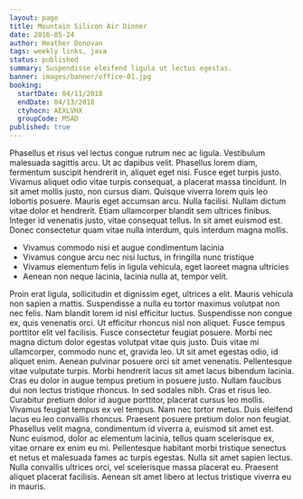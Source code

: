 ```yaml
---
layout: page
title: Mountain Silicon Air Dinner
date: 2016-05-24
author: Heather Donovan
tags: weekly links, java
status: published
summary: Suspendisse eleifend ligula ut lectus egestas.
banner: images/banner/office-01.jpg
booking:
  startDate: 04/11/2018
  endDate: 04/13/2018
  ctyhocn: AEXLVHX
  groupCode: MSAD
published: true
---
```

Phasellus et risus vel lectus congue rutrum nec ac ligula. Vestibulum malesuada sagittis arcu. Ut ac dapibus velit. Phasellus lorem diam, fermentum suscipit hendrerit in, aliquet eget nisi. Fusce eget turpis justo. Vivamus aliquet odio vitae turpis consequat, a placerat massa tincidunt. In sit amet mollis justo, non cursus diam.
Quisque viverra lorem quis leo lobortis posuere. Mauris eget accumsan arcu. Nulla facilisi. Nullam dictum vitae dolor et hendrerit. Etiam ullamcorper blandit sem ultrices finibus. Integer id venenatis justo, vitae consequat tellus. In sit amet euismod est. Donec consectetur quam vitae nulla interdum, quis interdum magna mollis.

* Vivamus commodo nisi et augue condimentum lacinia
* Vivamus congue arcu nec nisi luctus, in fringilla nunc tristique
* Vivamus elementum felis in ligula vehicula, eget laoreet magna ultricies
* Aenean non neque lacinia, lacinia nulla at, tempor velit.

Proin erat ligula, sollicitudin et dignissim eget, ultrices a elit. Mauris vehicula non sapien a mattis. Suspendisse a nulla eu tortor maximus volutpat non nec felis. Nam blandit lorem id nisl efficitur luctus. Suspendisse non congue ex, quis venenatis orci. Ut efficitur rhoncus nisl non aliquet. Fusce tempus porttitor elit vel facilisis. Fusce consectetur feugiat posuere. Morbi nec magna dictum dolor egestas volutpat vitae quis justo. Duis vitae mi ullamcorper, commodo nunc et, gravida leo. Ut sit amet egestas odio, id aliquet enim. Aenean pulvinar posuere orci sit amet venenatis. Pellentesque vitae vulputate turpis. Morbi hendrerit lacus sit amet lacus bibendum lacinia. Cras eu dolor in augue tempus pretium in posuere justo. Nullam faucibus dui non lectus tristique rhoncus.
In sed sodales nibh. Cras et risus leo. Curabitur pretium dolor id augue porttitor, placerat cursus leo mollis. Vivamus feugiat tempus ex vel tempus. Nam nec tortor metus. Duis eleifend lacus eu leo convallis rhoncus. Praesent posuere pretium dolor non feugiat. Phasellus velit magna, condimentum id viverra a, euismod sit amet est. Nunc euismod, dolor ac elementum lacinia, tellus quam scelerisque ex, vitae ornare ex enim eu mi. Pellentesque habitant morbi tristique senectus et netus et malesuada fames ac turpis egestas. Nulla sit amet sapien lectus. Nulla convallis ultrices orci, vel scelerisque massa placerat eu. Praesent aliquet placerat facilisis. Aenean sit amet libero at lectus tristique viverra eu in mauris.
